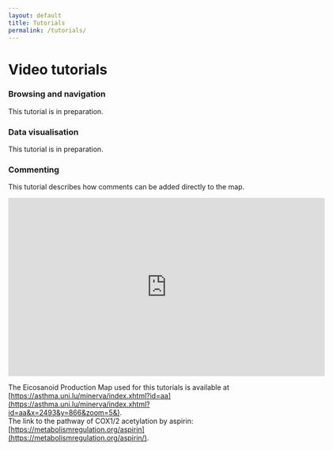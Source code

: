 ```yaml
---
layout: default
title: Tutorials
permalink: /tutorials/
---
```


# Video tutorials

### Browsing and navigation

This tutorial is in preparation.

### Data visualisation

This tutorial is in preparation.

### Commenting

This tutorial describes how comments can be added directly to the map. 

<iframe width="640" height="360"
src="https://www.youtube.com/embed/oTvxOtE5QlE?rel=0&amp;modestbranding=0" frameborder="0" allowfullscreen>
</iframe>

The Eicosanoid Production Map used for this tutorials is available at [https://asthma.uni.lu/minerva/index.xhtml?id=aa](https://asthma.uni.lu/minerva/index.xhtml?id=aa&x=2493&y=866&zoom=5&).  
The link to the pathway of COX1/2 acetylation by aspirin: [https://metabolismregulation.org/aspirin](https://metabolismregulation.org/aspirin/).  


